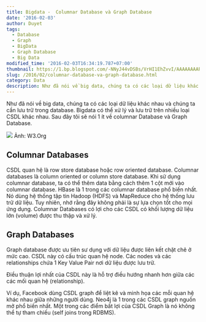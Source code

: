```yaml
---
title: Bigdata -  Columnar Database và Graph Database
date: '2016-02-03'
author: Duyet
tags:
  - Database
  - Graph
  - BigData
  - Graph Database
  - Big Data
modified_time: '2016-02-03T16:34:19.787+07:00'
thumbnail: https://1.bp.blogspot.com/-NNyJ44vDSBs/VrHI1EhZvvI/AAAAAAAAPD0/C_-Fxe4gF_k/s1600/example-graph.jpg
slug: /2016/02/columnar-database-va-graph-database.html
category: Data
description: Như đã nói về big data, chúng ta có các loại dữ liệu khác nhau và chúng ta cần lưu trữ trong database. Bigdata có thể xử lý và lưu trữ trên nhiều loại CSDL khác nhau. Sau đây tôi sẽ nói 1 ít về columnar Database và Graph Database.
---
```


Như đã nói về big data, chúng ta có các loại dữ liệu khác nhau và chúng ta cần lưu trữ trong database. Bigdata có thể xử lý và lưu trữ trên nhiều loại CSDL khác nhau. Sau đây tôi sẽ nói 1 ít về columnar Database và Graph Database.

[![](https://1.bp.blogspot.com/-NNyJ44vDSBs/VrHI1EhZvvI/AAAAAAAAPD0/C_-Fxe4gF_k/s640/example-graph.jpg)](https://blog.duyet.net/2016/02/columnar-database-va-graph-database.html#.VrHJjOx97Qo)
Ảnh: W3.Org

## Columnar Databases

CSDL quan hệ là row store database hoặc row oriented database. Columnar databases là column oriented or column store database.
Khi sử dụng columnar database, ta có thể thêm data bằng cách thêm 1 cột mới vào columnar database. HBase là 1 trong các columnar database phổ biến nhất. Nó dùng hệ thống tập tin Hadoop (HDFS) và MapReduce cho hệ thống lưu trữ dữ liệu. Tuy nhiên, nhớ rằng đây không phải là sự lựa chọn tốt cho mọi ứng dụng. Columnar Databases có lợi cho các CSDL có khối lượng dữ liệu lớn (volume) được thu thập và xử lý.

## Graph Databases

Graph database được ưu tiên sư dụng với dữ liệu được liên kết chặt chẽ ở mức cao. CSDL này có cấu trúc quan hệ node. Các nodes và các relationships chứa 1 Key Value Pair nơi dữ liệu được lưu trữ.

Điều thuận lợi nhất của CSDL này là hỗ trợ điều hướng nhanh hơn giữa các các mối quan hệ (relationship).

Ví dụ, Facebook dùng CSDL graph để liệt kê và minh họa các mỗi quan hệ khác nhau giữa những người dùng. Neo4j là 1 trong các CSDL graph nguồn mở phổ biến nhất. Một trong các điểm bất lợi của CSDL Graph là nó không thể tự tham chiếu (self joins trong RDBMS).
